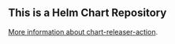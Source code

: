 ## This is a Helm Chart Repository

[More information about chart-releaser-action](https://github.com/helm/chart-releaser-action).
